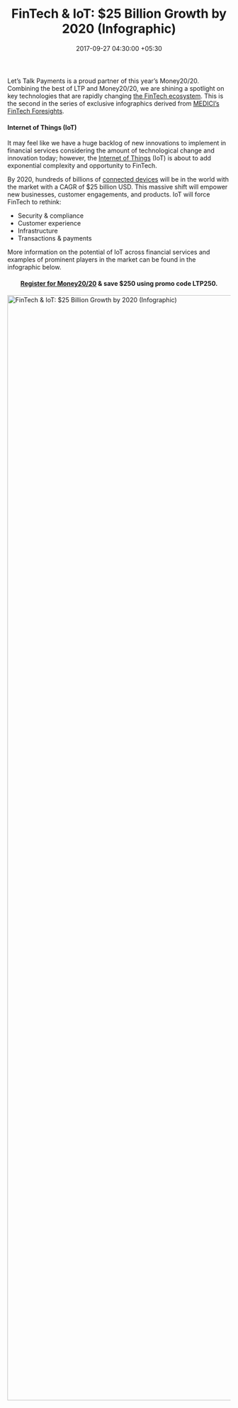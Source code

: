 ﻿---
title: 'FinTech & IoT: $25 Billion Growth by 2020 (Infographic)'
date: 2017-09-27 04:30:00 +05:30
tags:
- Asia
- Europe
- insights
- US
Person: Patrick Rivenbark
category:
- Fintech
- Insights
Markets:
- Asia
- Europe
- insights
- US
type: post
status: publish
layout: post
---

<p>Let’s Talk Payments is a proud partner of this year’s Money20/20. Combining the best of LTP and Money20/20, we are shining a spotlight on key technologies that are rapidly changing <a href="https://medici.letstalkpayments.com/">the FinTech ecosystem</a>. This is the second in the series of exclusive infographics derived from <a href="https://medici.letstalkpayments.com/research-categories/fintech-foresights-vol-2">MEDICI’s FinTech Foresights</a>.</p>
<h4><b>Internet of Things (IoT)</b></h4>
<p>It may feel like we have a huge backlog of new innovations to implement in financial services considering the amount of technological change and innovation today; however, the <a href="https://letstalkpayments.com/internet-of-things-iot-evolution/">Internet of Things</a> (IoT) is about to add exponential complexity and opportunity to FinTech. </p>
<p>By 2020, hundreds of billions of <a href="https://letstalkpayments.com/can-a-human-body-become-a-reliable-layer-of-security-between-connected-devices/">connected devices</a> will be in the world with the market with a CAGR of $25 billion USD. This massive shift will empower new businesses, customer engagements, and products. IoT will force FinTech to rethink: </p>
<ul>
<li style="font-weight: 400;">Security &amp; compliance</li>
<li style="font-weight: 400;">Customer experience</li>
<li style="font-weight: 400;">Infrastructure</li>
<li style="font-weight: 400;">Transactions &amp; payments</li>
</ul>
<p>More information on the potential of IoT across financial services and examples of prominent players in the market can be found in the infographic below.</p>
<h4 style="text-align: center;"><a href="https://us.money2020.com/register"><b>Register for Money20/20</b></a><b> &amp; save $250 using promo code LTP250.</b></h4>
<p><img class="aligncenter size-full wp-image-27942" src="https://s3-us-west-2.amazonaws.com/go-medici/uploads/2017/09/IoT-Money-2020-Infographic-Final_v2.png" alt="FinTech &amp; IoT: $25 Billion Growth by 2020 (Infographic)" width="1125" height="2493" /></p>
